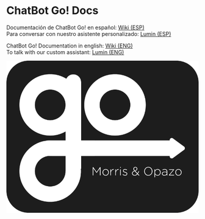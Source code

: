 # ChatBot Go! Docs

Documentación de ChatBot Go! en español: [Wiki (ESP)](esp/Bienvenido.md)  
Para conversar con nuestro asistente personalizado: [Lumin (ESP)](https://go.morrisopazo-datascience.com/)

ChatBot Go! Documentation in english: [Wiki (ENG)](eng/Welcome.md)  
To talk with our custom assistant: [Lumin (ENG)](https://wargame.morrisopazo-datascience.com/)

<p align="center">
  <img src="assets/go_logo.png" />
</p>
